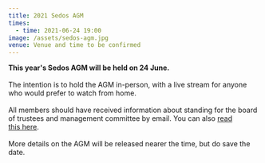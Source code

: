 ```yaml
---
title: 2021 Sedos AGM
times:
  - time: 2021-06-24 19:00
image: /assets/sedos-agm.jpg
venue: Venue and time to be confirmed
---
```

**This year's Sedos AGM will be held on 24 June.**\
\
The intention is to hold the AGM in-person, with a live stream for anyone who would prefer to watch from home. \
\
All members should have received information about standing for the board of trustees and management committee by email. You can also [read this here](https://sedos.co.uk/news/2021-05-27-agm-date-and-join-the-trustees-or-management-committee).\
\
More details on the AGM will be released nearer the time, but do save the date.